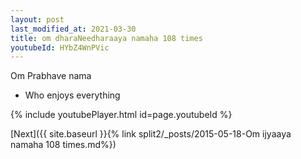 ```yaml
---
layout: post
last_modified_at: 2021-03-30
title: om dharaNeedharaaya namaha 108 times
youtubeId: HYbZ4WnPVic
---
```

 
 
Om Prabhave nama 
 
 -  Who enjoys everything 
 
  
 
  
 
 
 
 
 
 


{% include youtubePlayer.html id=page.youtubeId %}
 
[Next]({{ site.baseurl }}{% link  split2/_posts/2015-05-18-Om ijyaaya namaha 108 times.md%})
 
